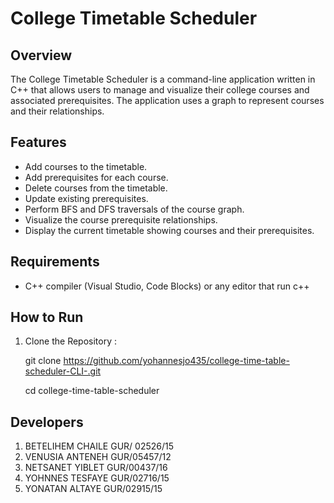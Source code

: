 # College Timetable Scheduler


## Overview
The College Timetable Scheduler is a command-line application written in C++ that allows users to manage and visualize their college courses and associated prerequisites. The application uses a graph to represent courses and their relationships.

## Features
- Add courses to the timetable.
- Add prerequisites for each course.
- Delete courses from the timetable.
- Update existing prerequisites.
- Perform BFS and DFS traversals of the course graph.
- Visualize the course prerequisite relationships.
- Display the current timetable showing courses and their prerequisites.


## Requirements
- C++ compiler (Visual Studio, Code Blocks) or any editor that run c++

## How to Run
1. Clone the Repository :
 
   git clone https://github.com/yohannesjo435/college-time-table-scheduler-CLI-.git

   cd college-time-table-scheduler

## Developers

   1. BETELIHEM CHAILE GUR/ 02526/15
   2. VENUSIA ANTENEH GUR/05457/12
   3. NETSANET YIBLET GUR/00437/16
   4. YOHNNES TESFAYE GUR/02716/15
   5. YONATAN ALTAYE GUR/02915/15